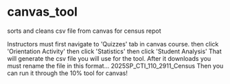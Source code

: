 # canvas_tool
sorts and cleans csv file from canvas for census repot

Instructors must first navigate to 'Quizzes' tab in canvas course.
then click 'Orientation Activity'
then click 'Statistics'
then click 'Student Analysis'
That will generate the csv file you will use for the tool.
After it downloads you must rename the file in this format... 2025SP_CTI_110_2911_Census
Then you can run it through the 10% tool for canvas!
